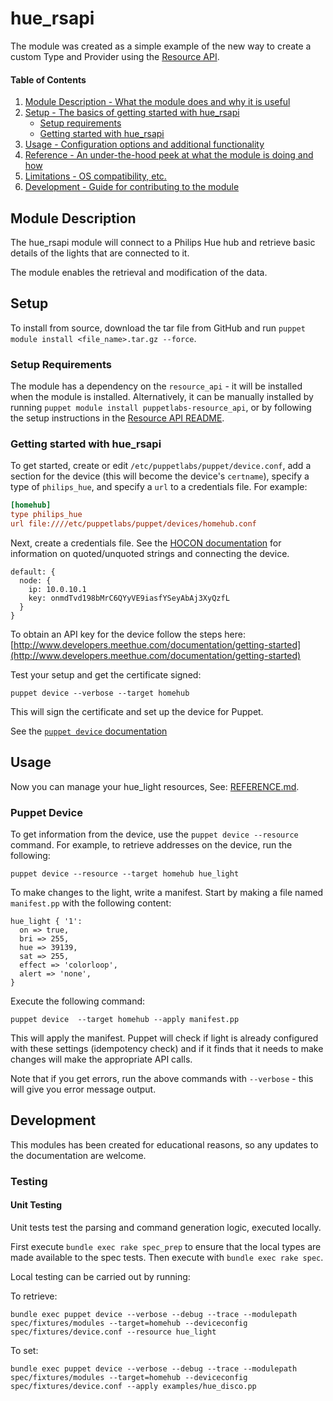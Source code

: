 
# hue_rsapi

The module was created as a simple example of the new way to create a custom Type and Provider using the [Resource API](https://github.com/puppetlabs/puppet-resource_api).


#### Table of Contents

1. [Module Description - What the module does and why it is useful](#module-description)
2. [Setup - The basics of getting started with hue_rsapi](#setup)
    * [Setup requirements](#setup-requirements)
    * [Getting started with hue_rsapi](#getting-started-with-hue_rsapi)
3. [Usage - Configuration options and additional functionality](#usage)
4. [Reference - An under-the-hood peek at what the module is doing and how](#reference)
5. [Limitations - OS compatibility, etc.](#limitations)
6. [Development - Guide for contributing to the module](#development)


## Module Description

The hue_rsapi module will connect to a Philips Hue hub and retrieve basic details of the lights that are connected to it.

The module enables the retrieval and modification of the data.

## Setup

To install from source, download the tar file from GitHub and run `puppet module install <file_name>.tar.gz --force`.

### Setup Requirements

The module has a dependency on the `resource_api` - it will be installed when the module is installed. Alternatively, it can be manually installed by running `puppet module install puppetlabs-resource_api`, or by following the setup instructions in the [Resource API README](https://github.com/puppetlabs/puppetlabs-resource_api#resource_api).

### Getting started with hue_rsapi

To get started, create or edit `/etc/puppetlabs/puppet/device.conf`, add a section for the device (this will become the device's `certname`), specify a type of `philips_hue`, and specify a `url` to a credentials file. For example:

```INI
[homehub]
type philips_hue
url file:////etc/puppetlabs/puppet/devices/homehub.conf
```

Next, create a credentials file. See the [HOCON documentation](https://github.com/lightbend/config/blob/master/HOCON.md) for information on quoted/unquoted strings and connecting the device.

  ```
default: {
    node: {
      ip: 10.0.10.1
      key: onmdTvd198bMrC6QYyVE9iasfYSeyAbAj3XyQzfL
    }
}
  ```

To obtain an API key for the device follow the steps here: [http://www.developers.meethue.com/documentation/getting-started](http://www.developers.meethue.com/documentation/getting-started)

Test your setup and get the certificate signed:

`puppet device --verbose --target homehub`

This will sign the certificate and set up the device for Puppet.

See the [`puppet device` documentation](https://puppet.com/docs/puppet/5.5/puppet_device.html)

## Usage

Now you can manage your hue_light resources, See: [REFERENCE.md](https://github.com/da-ar/hue_rsapi/blob/master/REFERENCE.md).

### Puppet Device

To get information from the device, use the `puppet device --resource` command. For example, to retrieve addresses on the device, run the following:

`puppet device --resource --target homehub hue_light`

To make changes to the light, write a manifest. Start by making a file named `manifest.pp` with the following content:

```
hue_light { '1':
  on => true,
  bri => 255,
  hue => 39139,
  sat => 255,
  effect => 'colorloop',
  alert => 'none',
}
```

Execute the following command:

`puppet device  --target homehub --apply manifest.pp`

This will apply the manifest. Puppet will check if light is already configured with these settings (idempotency check) and if it finds that it needs to make changes will make the appropriate API calls.

Note that if you get errors, run the above commands with `--verbose` - this will give you error message output.

## Development

This modules has been created for educational reasons, so any updates to the documentation are welcome.

### Testing

#### Unit Testing

Unit tests test the parsing and command generation logic, executed locally.

First execute `bundle exec rake spec_prep` to ensure that the local types are made available to the spec tests. Then execute with `bundle exec rake spec`.

Local testing can be carried out by running:

To retrieve:
```
bundle exec puppet device --verbose --debug --trace --modulepath spec/fixtures/modules --target=homehub --deviceconfig spec/fixtures/device.conf --resource hue_light
```

To set:
```
bundle exec puppet device --verbose --debug --trace --modulepath spec/fixtures/modules --target=homehub --deviceconfig spec/fixtures/device.conf --apply examples/hue_disco.pp
```